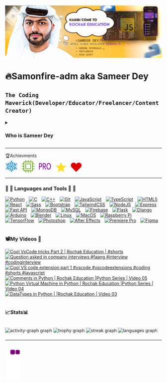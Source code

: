 ![](https://github.com/samonfire-adm/samonfire-adm/blob/main/Untitled-1.png)
# 🔥Samonfire-adm aka Sameer Dey

## **`The Coding Maverick(Developer/Educator/Freelancer/Content Creator)`**

<details style="display:inline">
<summary><h3>Who is Sameer Dey </h3></summary>
👋 Hello there! I'm Sameer Dey, a passionate educator who loves sharing knowledge both online and offline. With a background in teaching, I've had the privilege of guiding over 1000 students through various learning platforms and in-person sessions.

💻 As a seasoned full stack developer, I bring expertise in a range of programming languages, including Python, C, C++, and JavaScript. My journey in software development has equipped me with hands-on experience in building robust web applications and honing my skills across the entire stack.

🎓 Teaching is not just a profession for me; it's a calling. I find immense joy in simplifying complex concepts, fostering a love for learning, and empowering students to reach their full potential. Whether it's through structured courses, one-on-one mentoring, or engaging workshops, I strive to make learning an enjoyable and enriching experience.

🚀 Alongside teaching, I also delve into freelancing projects, leveraging my technical skills to solve real-world problems and contribute to exciting ventures. This side hustle allows me to stay updated with industry trends, collaborate with diverse teams, and continuously sharpen my expertise.

</details>

---

🏆Achievments
<br>
<a href='https://archiveprogram.github.com/'><img src='https://raw.githubusercontent.com/acervenky/animated-github-badges/master/assets/acbadge.gif' width='40' height='40'></a> <a href='https://docs.github.com/en/developers'><img src='https://raw.githubusercontent.com/acervenky/animated-github-badges/master/assets/devbadge.gif' width='40' height='40'></a> <a href='https://github.com/pricing'><img src='https://raw.githubusercontent.com/acervenky/animated-github-badges/master/assets/pro.gif' width='40' height='40'></a> <a href='https://stars.github.com/'><img src='https://raw.githubusercontent.com/acervenky/animated-github-badges/master/assets/starbadge.gif' width='35' height='35'></a> <a href='https://docs.github.com/en/github/supporting-the-open-source-community-with-github-sponsors'><img src='https://raw.githubusercontent.com/acervenky/animated-github-badges/master/assets/sponsorbadge.gif' width='35' height='35'></a> 

---

### 🦾 🧰 Languages and Tools 🔨 🧰

<p align="left">
<a style="padding-right:10px" href="https://www.python.org/" target="_blank" rel="noreferrer"><img src="https://raw.githubusercontent.com/danielcranney/readme-generator/main/public/icons/skills/python-colored.svg" width="36" height="36" alt="Python" /></a>
<a style="padding-right:10px" style="padding-right:10px" href="https://docs.microsoft.com/en-us/cpp/?view=msvc-170" target="_blank" rel="noreferrer"><img src="https://raw.githubusercontent.com/danielcranney/readme-generator/main/public/icons/skills/c-colored.svg" width="36" height="36" alt="C" /></a>
<a style="padding-right:10px" style="padding-right:10px" href="https://docs.microsoft.com/en-us/cpp/?view=msvc-170" target="_blank" rel="noreferrer"><img src="https://raw.githubusercontent.com/danielcranney/readme-generator/main/public/icons/skills/cplusplus-colored.svg" width="36" height="36" alt="C++" /></a>
<a style="padding-right:10px" href="https://git-scm.com/" target="_blank" rel="noreferrer"><img src="https://raw.githubusercontent.com/danielcranney/readme-generator/main/public/icons/skills/git-colored.svg" width="36" height="36" alt="Git" /></a>
<a style="padding-right:10px" href="https://developer.mozilla.org/en-US/docs/Web/JavaScript" target="_blank" rel="noreferrer"><img src="https://raw.githubusercontent.com/danielcranney/readme-generator/main/public/icons/skills/javascript-colored.svg" width="36" height="36" alt="JavaScript" /></a>
<a style="padding-right:10px" href="https://www.typescriptlang.org/" target="_blank" rel="noreferrer"><img src="https://raw.githubusercontent.com/danielcranney/readme-generator/main/public/icons/skills/typescript-colored.svg" width="36" height="36" alt="TypeScript" /></a>
<a style="padding-right:10px" href="https://developer.mozilla.org/en-US/docs/Glossary/HTML5" target="_blank" rel="noreferrer"><img src="https://raw.githubusercontent.com/danielcranney/readme-generator/main/public/icons/skills/html5-colored.svg" width="36" height="36" alt="HTML5" /></a>
<a style="padding-right:10px" href="https://reactjs.org/" target="_blank" rel="noreferrer"><img src="https://raw.githubusercontent.com/danielcranney/readme-generator/main/public/icons/skills/react-colored.svg" width="36" height="36" alt="React" /></a>
<a style="padding-right:10px" href="https://sass-lang.com/" target="_blank" rel="noreferrer"><img src="https://raw.githubusercontent.com/danielcranney/readme-generator/main/public/icons/skills/sass-colored.svg" width="36" height="36" alt="Sass" /></a>
<a style="padding-right:10px" href="https://getbootstrap.com/" target="_blank" rel="noreferrer"><img src="https://raw.githubusercontent.com/danielcranney/readme-generator/main/public/icons/skills/bootstrap-colored.svg" width="36" height="36" alt="Bootstrap" /></a>
<a style="padding-right:10px" href="https://tailwindcss.com/" target="_blank" rel="noreferrer"><img src="https://raw.githubusercontent.com/danielcranney/readme-generator/main/public/icons/skills/tailwindcss-colored.svg" width="36" height="36" alt="TailwindCSS" /></a>
<a style="padding-right:10px" href="https://nodejs.org/en/" target="_blank" rel="noreferrer"><img src="https://raw.githubusercontent.com/danielcranney/readme-generator/main/public/icons/skills/nodejs-colored.svg" width="36" height="36" alt="NodeJS" /></a>
<a style="padding-right:10px" href="https://expressjs.com/" target="_blank" rel="noreferrer"><img src="https://raw.githubusercontent.com/danielcranney/readme-generator/main/public/icons/skills/express-colored.svg" width="36" height="36" alt="Express" /></a>
<a style="padding-right:10px" href="https://fastapi.tiangolo.com/" target="_blank" rel="noreferrer"><img src="https://raw.githubusercontent.com/danielcranney/readme-generator/main/public/icons/skills/fastapi-colored.svg" width="36" height="36" alt="Fast API" /></a>
<a style="padding-right:10px" href="https://www.mongodb.com/" target="_blank" rel="noreferrer"><img src="https://raw.githubusercontent.com/danielcranney/readme-generator/main/public/icons/skills/mongodb-colored.svg" width="36" height="36" alt="MongoDB" /></a>
<a style="padding-right:10px" href="https://www.mysql.com/" target="_blank" rel="noreferrer"><img src="https://raw.githubusercontent.com/danielcranney/readme-generator/main/public/icons/skills/mysql-colored.svg" width="36" height="36" alt="MySQL" /></a>
<a style="padding-right:10px" href="https://firebase.google.com/" target="_blank" rel="noreferrer"><img src="https://raw.githubusercontent.com/danielcranney/readme-generator/main/public/icons/skills/firebase-colored.svg" width="36" height="36" alt="Firebase" /></a>
<a style="padding-right:10px" href="https://flask.palletsprojects.com/en/2.0.x/" target="_blank" rel="noreferrer"><img src="https://raw.githubusercontent.com/danielcranney/readme-generator/main/public/icons/skills/flask-colored.svg" width="36" height="36" alt="Flask" /></a>
<a style="padding-right:10px" href="https://www.djangoproject.com/" target="_blank" rel="noreferrer"><img src="https://raw.githubusercontent.com/danielcranney/readme-generator/main/public/icons/skills/django-colored.svg" width="36" height="36" alt="Django" /></a>
<a style="padding-right:10px" href="https://store.arduino.cc/?gclid=Cj0KCQjw2eilBhCCARIsAG0Pf8uueBifykWcsSS4LPESeGQfxGVKJYnzV7bz471XfknQJy_1VINVWM8aAkLtEALw_wcB" target="_blank" rel="noreferrer"><img src="https://raw.githubusercontent.com/danielcranney/readme-generator/main/public/icons/skills/arduino-colored.svg" width="36" height="36" alt="Arduino" /></a>
<a style="padding-right:10px" href="https://www.blender.org/" target="_blank" rel="noreferrer"><img src="https://raw.githubusercontent.com/danielcranney/readme-generator/main/public/icons/skills/blender-colored.svg" width="36" height="36" alt="Blender" /></a>
<a style="padding-right:10px" href="https://www.linux.org" target="_blank" rel="noreferrer"><img src="https://raw.githubusercontent.com/danielcranney/readme-generator/main/public/icons/skills/linux-colored.svg" width="36" height="36" alt="Linux" /></a>
<a style="padding-right:10px" href="https://apple.com" target="_blank" rel="noreferrer"><img src="https://raw.githubusercontent.com/danielcranney/readme-generator/main/public/icons/skills/macos-colored.svg" width="36" height="36" alt="MacOS" /></a>
<a style="padding-right:10px" href="https://www.raspberrypi.org/" target="_blank" rel="noreferrer"><img src="https://raw.githubusercontent.com/danielcranney/readme-generator/main/public/icons/skills/raspberrypi-colored.svg" width="36" height="36" alt="Raspberry Pi" /></a>
<a style="padding-right:10px" href="https://www.tensorflow.org/" target="_blank" rel="noreferrer"><img src="https://raw.githubusercontent.com/danielcranney/readme-generator/main/public/icons/skills/tensorflow-colored.svg" width="36" height="36" alt="TensorFlow" /></a>
<a style="padding-right:10px" href="https://www.adobe.com/uk/products/photoshop.html" target="_blank" rel="noreferrer"><img src="https://raw.githubusercontent.com/danielcranney/readme-generator/main/public/icons/skills/photoshop-colored.svg" width="36" height="36" alt="Photoshop" /></a>
<a style="padding-right:10px" href="https://www.adobe.com/uk/products/aftereffects.html" target="_blank" rel="noreferrer"><img src="https://raw.githubusercontent.com/danielcranney/readme-generator/main/public/icons/skills/aftereffects-colored.svg" width="36" height="36" alt="After Effects" /></a>
<a style="padding-right:10px" href="https://www.adobe.com/uk/products/premiere.html" target="_blank" rel="noreferrer"><img src="https://raw.githubusercontent.com/danielcranney/readme-generator/main/public/icons/skills/premierepro-colored.svg" width="36" height="36" alt="Premiere Pro" /></a>
<a style="padding-right:10px" href="https://www.figma.com/" target="_blank" rel="noreferrer"><img src="https://raw.githubusercontent.com/danielcranney/readme-generator/main/public/icons/skills/figma-colored.svg" width="36" height="36" alt="Figma" /></a>
</p>

#

### 📽️My Videos 🎥
<!-- BEGIN YOUTUBE-CARDS -->
[![Cool VsCode tricks Part 2 | Rochak Education | #shorts](https://ytcards.demolab.com/?id=iub2L7R6ZKI&title=Cool+VsCode+tricks+Part+2+%7C+Rochak+Education+%7C+%23shorts&lang=en&timestamp=1714897887&background_color=%230d1117&title_color=%23ffffff&stats_color=%23dedede&max_title_lines=1&width=250&border_radius=5 "Cool VsCode tricks Part 2 | Rochak Education | #shorts")](https://www.youtube.com/watch?v=iub2L7R6ZKI)
[![Question asked in company interviews #faang #interview #codinginterview](https://ytcards.demolab.com/?id=dQd5t1PyxbQ&title=Question+asked+in+company+interviews+%23faang+%23interview+%23codinginterview&lang=en&timestamp=1713038970&background_color=%230d1117&title_color=%23ffffff&stats_color=%23dedede&max_title_lines=1&width=250&border_radius=5 "Question asked in company interviews #faang #interview #codinginterview")](https://www.youtube.com/watch?v=dQd5t1PyxbQ)
[![Cool VS code extension part 1 #vscode #vscodeextensions #coding #shorts  #javascript](https://ytcards.demolab.com/?id=t-YGwH5ysrY&title=Cool+VS+code+extension+part+1+%23vscode+%23vscodeextensions+%23coding+%23shorts++%23javascript&lang=en&timestamp=1712776562&background_color=%230d1117&title_color=%23ffffff&stats_color=%23dedede&max_title_lines=1&width=250&border_radius=5 "Cool VS code extension part 1 #vscode #vscodeextensions #coding #shorts  #javascript")](https://www.youtube.com/watch?v=t-YGwH5ysrY)
[![Comments in Python  | Rochak Education |Python Series | Video 05](https://ytcards.demolab.com/?id=anCFPG8T2dQ&title=Comments+in+Python++%7C+Rochak+Education+%7CPython+Series+%7C+Video+05&lang=en&timestamp=1711988518&background_color=%230d1117&title_color=%23ffffff&stats_color=%23dedede&max_title_lines=1&width=250&border_radius=5 "Comments in Python  | Rochak Education |Python Series | Video 05")](https://www.youtube.com/watch?v=anCFPG8T2dQ)
[![Python Virtual Machine in Python  | Rochak Education |Python Series | Video 04](https://ytcards.demolab.com/?id=ojDMYkY0SNo&title=Python+Virtual+Machine+in+Python++%7C+Rochak+Education+%7CPython+Series+%7C+Video+04&lang=en&timestamp=1709737380&background_color=%230d1117&title_color=%23ffffff&stats_color=%23dedede&max_title_lines=1&width=250&border_radius=5 "Python Virtual Machine in Python  | Rochak Education |Python Series | Video 04")](https://www.youtube.com/watch?v=ojDMYkY0SNo)
[![DataTypes in Python  | |Rochak Education | Video 03](https://ytcards.demolab.com/?id=z0VrZP1LqW0&title=DataTypes+in+Python++%7C+%7CRochak+Education+%7C+Video+03&lang=en&timestamp=1709325510&background_color=%230d1117&title_color=%23ffffff&stats_color=%23dedede&max_title_lines=1&width=250&border_radius=5 "DataTypes in Python  | |Rochak Education | Video 03")](https://www.youtube.com/watch?v=z0VrZP1LqW0)
<!-- END YOUTUBE-CARDS -->

#
### 📈Stats📊
<br clear="both">

<div align="left">
  <img src="https://github-readme-activity-graph.vercel.app/graph?username=samonfire-adm&radius=16&theme=react&area=true&order=5" height="300"  alt="activity-graph graph"  />
  <img src="https://github-profile-trophy.vercel.app?username=samonfire-adm&theme=dracula&column=-1&row=1&margin-w=8&margin-h=8&no-bg=false&no-frame=false&order=4" height="150" alt="trophy graph"  />
  
  <img src="https://streak-stats.demolab.com?user=samonfire-adm&locale=en&mode=daily&theme=dracula&hide_border=false&border_radius=5&order=3" height="150" alt="streak graph"  />
  <img src="https://github-readme-stats.vercel.app/api/top-langs?username=samonfire-adm&locale=en&hide_title=false&layout=compact&card_width=220&langs_count=5&theme=dracula&hide_border=false&order=2" height="150" alt="languages graph"  />
</div>

###

---
![snake gif](https://github.com/samonfire-adm/samonfire-adm/blob/output/github-contribution-grid-snake.gif)


###
